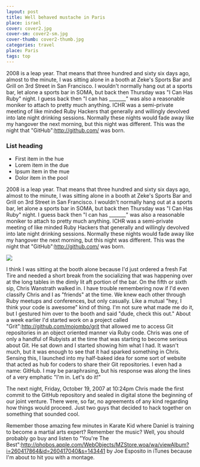 ```yaml
---
layout: post
title: Well behaved mustache in Paris
place: israel
cover: cover2.jpg
cover-sm: cover2-sm.jpg
cover-thumb: cover2-thumb.jpg
categories: travel
place: Paris
tags: top
---
```


2008 is a leap year. That means that three hundred and sixty six days ago, almost to the minute, I was sitting alone in a booth at Zeke's Sports Bar and Grill on 3rd Street in San Francisco. I wouldn't normally hang out at a sports bar, let alone a sports bar in SOMA, but back then Thursday was "I Can Has Ruby" night. I guess back then "I can has _______" was also a reasonable moniker to attach to pretty much anything. ICHR was a semi-private meeting of like minded Ruby Hackers that generally and willingly devolved into late night drinking sessions. Normally these nights would fade away like my hangover the next morning, but this night was different. This was the night that "GitHub":http://github.com/ was born.

<section class="post-list">
   <h3>List heading</h3>
   <ul>
      <li>First item in the hue</li>
      <li>Lorem item in the due</li>
      <li>Ipsum item in the mue</li>
      <li>Dolor item in the pool</li>
   </ul>
</section>

2008 is a leap year. That means that three hundred and sixty six days ago, almost to the minute, I was sitting alone in a booth at Zeke's Sports Bar and Grill on 3rd Street in San Francisco. I wouldn't normally hang out at a sports bar, let alone a sports bar in SOMA, but back then Thursday was "I Can Has Ruby" night. I guess back then "I can has _______" was also a reasonable moniker to attach to pretty much anything. ICHR was a semi-private meeting of like minded Ruby Hackers that generally and willingly devolved into late night drinking sessions. Normally these nights would fade away like my hangover the next morning, but this night was different. This was the night that "GitHub":http://github.com/ was born.

<img src='{{site.baseurl}}/img/post-image.jpg'>

I think I was sitting at the booth alone because I'd just ordered a fresh Fat Tire and needed a short break from the socializing that was happening over at the long tables in the dimly lit aft portion of the bar. On the fifth or sixth sip, Chris Wanstrath walked in. I have trouble remembering now if I'd even classify Chris and I as "friends" at the time. We knew each other through Ruby meetups and conferences, but only casually. Like a mutual "hey, I think your code is awesome" kind of thing. I'm not sure what made me do it, but I gestured him over to the booth and said "dude, check this out." About a week earlier I'd started work on a project called "Grit":http://github.com/mojombo/grit that allowed me to access Git repositories in an object oriented manner via Ruby code. Chris was one of only a handful of Rubyists at the time that was starting to become serious about Git. He sat down and I started showing him what I had. It wasn't much, but it was enough to see that it had sparked something in Chris. Sensing this, I launched into my half-baked idea for some sort of website that acted as hub for coders to share their Git repositories. I even had a name: GitHub. I may be paraphrasing, but his response was along the lines of a very emphatic "I'm in. Let's do it!"

The next night, Friday, October 19, 2007 at 10:24pm Chris made the first commit to the GitHub repository and sealed in digital stone the beginning of our joint venture. There were, so far, no agreements of any kind regarding how things would proceed. Just two guys that decided to hack together on something that sounded cool.

Remember those amazing few minutes in Karate Kid where Daniel is training to become a martial arts expert? Remember the music? Well, you should probably go buy and listen to "You're The Best":http://phobos.apple.com/WebObjects/MZStore.woa/wa/viewAlbum?i=260417864&id=260417040&s=143441 by Joe Esposito in iTunes because I'm about to hit you with a montage.
